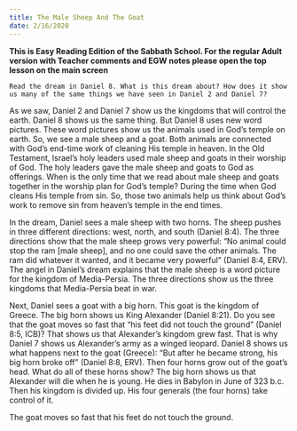 ```yaml
---
title: The Male Sheep And The Goat
date: 2/16/2020
---
```


 **This is Easy Reading Edition of the Sabbath School. For the regular Adult version with Teacher comments and EGW notes please open the top lesson on the main screen** 

`Read the dream in Daniel 8. What is this dream about? How does it show us many of the same things we have seen in Daniel 2 and Daniel 7?`

As we saw, Daniel 2 and Daniel 7 show us the kingdoms that will control the earth. Daniel 8 shows us the same thing. But Daniel 8 uses new word pictures. These word pictures show us the animals used in God’s temple on earth. So, we see a male sheep and a goat. Both animals are connected with God’s end-time work of cleaning His temple in heaven. In the Old Testament, Israel’s holy leaders used male sheep and goats in their worship of God. The holy leaders gave the male sheep and goats to God as offerings. When is the only time that we read about male sheep and goats together in the worship plan for God’s temple? During the time when God cleans His temple from sin. So, those two animals help us think about God’s work to remove sin from heaven’s temple in the end times.

In the dream, Daniel sees a male sheep with two horns. The sheep pushes in three different directions: west, north, and south (Daniel 8:4). The three directions show that the male sheep grows very powerful: “No animal could stop the ram [male sheep], and no one could save the other animals. The ram did whatever it wanted, and it became very powerful” (Daniel 8:4, ERV). The angel in Daniel’s dream explains that the male sheep is a word picture for the kingdom of Media-Persia. The three directions show us the three kingdoms that Media-Persia beat in war.

Next, Daniel sees a goat with a big horn. This goat is the kingdom of Greece. The big horn shows us King Alexander (Daniel 8:21). Do you see that the goat moves so fast that “his feet did not touch the ground” (Daniel 8:5, ICB)? That shows us that Alexander’s kingdom grew fast. That is why Daniel 7 shows us Alexander’s army as a winged leopard. Daniel 8 shows us what happens next to the goat (Greece): “But after he became strong, his big horn broke off” (Daniel 8:8, ERV). Then four horns grow out of the goat’s head. What do all of these horns show? The big horn shows us that Alexander will die when he is young. He dies in Babylon in June of 323 b.c. Then his kingdom is divided up. His four generals (the four horns) take control of it.

The goat moves so fast that his feet do not touch the ground.
